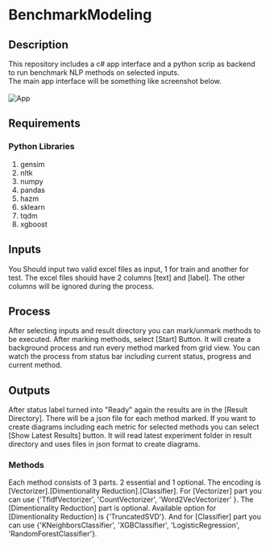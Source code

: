 # BenchmarkModeling
## Description
This repository includes a c# app interface and a python scrip as backend to run benchmark NLP methods on selected inputs.
<br/>
The main app interface will be something like screenshot below.
<br/>
<br/>
![App](https://user-images.githubusercontent.com/11568577/126013081-be2927eb-edb7-4bf1-a7d4-94fecf9e8361.PNG)

## Requirements
### Python Libraries
1. gensim
2. nltk
3. numpy
4. pandas
5. hazm
6. sklearn
7. tqdm
8. xgboost

## Inputs
You Should input two valid excel files as input, 1 for train and another for test. The excel files should have 2 columns [text] and [label]. The other columns will be ignored during the process.

## Process
After selecting inputs and result directory you can mark/unmark methods to be executed. After marking methods, select [Start] Button. It will create a background process and run every method marked from grid view. You can watch the process from status bar including current status, progress and current method.

## Outputs
After status label turned into "Ready" again the results are in the [Result Directory]. There will be a json file for each method marked. If you want to create diagrams including each metric for selected methods you can select [Show Latest Results] button. It will read latest experiment folder in result directory and uses files in json format to create diagrams.

### Methods
Each method consists of 3 parts. 2 essential and 1 optional. The encoding is [Vectorizer].[Dimentionality Reduction].[Classifier]. For [Vectorizer] part you can use {'TfidfVectorizer', 'CountVectorizer', 'Word2VecVectorizer' }. The [Dimentionality Reduction] part is optional. Available option for [Dimentionality Reduction] is {'TruncatedSVD'}. And for [Classifier] part you can use {'KNeighborsClassifier', 'XGBClassifier', 'LogisticRegression', 'RandomForestClassifier'}.

